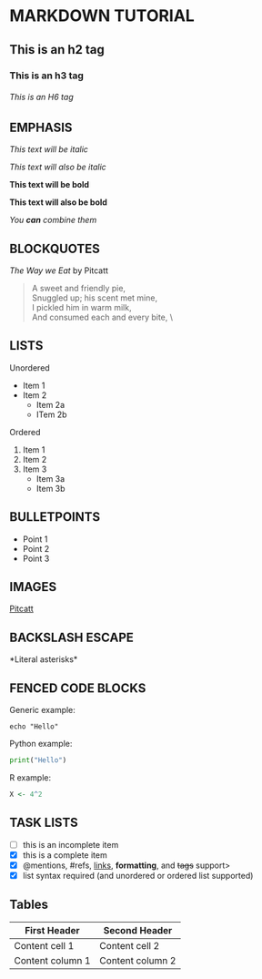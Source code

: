 # MARKDOWN TUTORIAL

## This is an h2 tag

### This is an h3 tag

###### This is an H6 tag

## EMPHASIS

*This text will be italic*

_This text will also be italic_

**This text will be bold**

__This text will also be bold__

_You  **can** combine them_

## BLOCKQUOTES

_The Way we Eat_ by Pitcatt

> A sweet and friendly pie, \
> Snuggled up; his scent met mine, \
> I pickled him in warm milk, \
> And consumed each and every bite, \

## LISTS

Unordered 
* Item 1 
* Item 2
	* Item 2a
	* ITem 2b

Ordered
1. Item 1
2. Item 2
3. Item 3
	* Item 3a
	* Item 3b

## BULLETPOINTS

- Point 1
- Point 2
- Point 3

## IMAGES

[Pitcatt](https://blogpaws.com/wp-content/uploads/2016/10/pitcat.jpg)

## BACKSLASH ESCAPE

\*Literal asterisks\*

## FENCED CODE BLOCKS

Generic example:

```
echo "Hello"
```

Python example:

```python
print("Hello")
```

R example:

```r
X <- 4^2
```

## TASK LISTS

- [ ] this is an incomplete item
- [x] this is a complete item
- [x] @mentions, #refs, [links](), **formatting**, and <del>tags</del> support>
- [x] list syntax required (and unordered or ordered list supported)

## Tables

First Header | Second Header 
------------ | -------------
Content cell 1 | Content cell 2
Content column 1 | Content column 2

